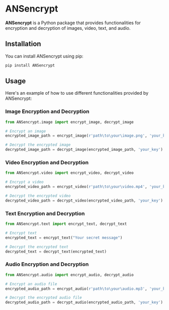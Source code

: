 # ANSencrypt

**ANSencrypt** is a Python package that provides functionalities for encryption and decryption of images, video, text, and audio.

## Installation

You can install ANSencrypt using pip:

```bash
pip install ANSencrypt
```

## Usage

Here's an example of how to use different functionalities provided by ANSencrypt:

### Image Encryption and Decryption

```python
from ANSencrypt.image import encrypt_image, decrypt_image

# Encrypt an image
encrypted_image_path = encrypt_image(r'path\to\your\image.png', 'your_key')

# Decrypt the encrypted image
decrypted_image_path = decrypt_image(encrypted_image_path, 'your_key')
```

### Video Encryption and Decryption

```python
from ANSencrypt.video import encrypt_video, decrypt_video

# Encrypt a video
encrypted_video_path = encrypt_video(r'path\to\your\video.mp4', 'your_key')

# Decrypt the encrypted video
decrypted_video_path = decrypt_video(encrypted_video_path, 'your_key')
```

### Text Encryption and Decryption

```python
from ANSencrypt.text import encrypt_text, decrypt_text

# Encrypt text
encrypted_text = encrypt_text("Your secret message")

# Decrypt the encrypted text
decrypted_text = decrypt_text(encrypted_text)
```

### Audio Encryption and Decryption

```python
from ANSencrypt.audio import encrypt_audio, decrypt_audio

# Encrypt an audio file
encrypted_audio_path = encrypt_audio(r'path\to\your\audio.mp3', 'your_key')

# Decrypt the encrypted audio file
decrypted_audio_path = decrypt_audio(encrypted_audio_path, 'your_key')
```
